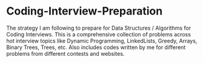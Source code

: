 # Coding-Interview-Preparation
The strategy I am following to prepare for Data Structures / Algorithms for Coding Interviews. This is a comprehensive collection of problems across hot interview topics like Dynamic Programming, LinkedLists, Greedy, Arrays, Binary Trees, Trees, etc. Also includes codes written by me for different problems from different contests and websites.



